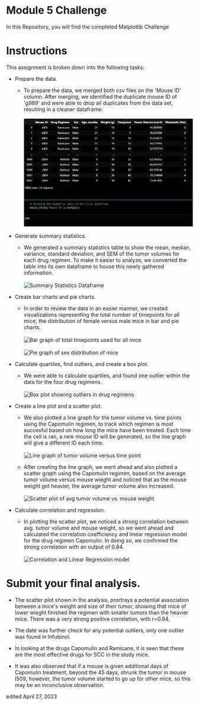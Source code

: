 # Module 5 Challenge
In this Repository, you will find the completed Matplotlib Challenge 

# Instructions
This assignment is broken down into the following tasks:

* Prepare the data.
    * To prepare the data, we merged both csv files on the 'Mouse ID' column. After merging, we identified the duplicate mouse ID of 'g989' and were able to drop all duplicates from the data set, resulting in a cleaner dataframe:<br></br>
    ![Screenshot of cleaned up data.](./Resources/cleaned_mouse_df.PNG)

* Generate summary statistics.
    * We generated a summary statistics table to show the mean, median, variance, standard deviation, and SEM of the tumor volumes for each drug regimen. To make it easier to analyze, we converted the table into its own dataframe to house this newly gathered information. <br></br>
    ![Summary Statistics Dataframe](/Matplotlib-Challenge/Resources/summary_statistic_df.PNG)

* Create bar charts and pie charts.
    * In order to review the data in an easier manner, we created visualizations representing the total number of timepoints for all mice, the distribution of female versus male mice in bar and pie charts. <br></br>
    ![Bar graph of total timepoints used for all mice](/Matplotlib-Challenge/Resources/timepoints_bargraph.PNG) <br></br>
    ![Pie graph of sex distribution of mice](/Matplotlib-Challenge/Resources/sex_distribution_piegraph.PNG)

* Calculate quartiles, find outliers, and create a box plot.
    * We were able to calculate quartiles, and found one outlier within the data for the four drug regimens. <br></br>
    ![Box plot showing outliers in drug regimens](/Matplotlib-Challenge/Resources/boxplot_outliers.PNG)

* Create a line plot and a scatter plot.
    * We also plotted a line graph for the tumor volume vs. time points using the Capomulin regimen, to track which regimen is most succesful based on how long the mice have been treated. Each time the cell is ran, a new mouse ID will be generated, so the line graph will give a different ID each time.<br></br>
    ![Line graph of tumor volume versus time point](/Matplotlib-Challenge/Resources/linegraph_vlmvtp.PNG)

    * After creating the line graph, we went ahead and also plotted a scatter graph using the Capomulin regimen, based on the average tumor volume versus mouse wieght and noticed that as the mouse weight got heavier, the average tumor volume also increased. <br></br>
    ![Scatter plot of avg tumor volume vs. mouse weight](/Matplotlib-Challenge/Resources/scatterplot_tmrvlvmweight.PNG)

* Calculate correlation and regression.
    * In plotting the scatter plot, we noticed a strong correlation between avg. tumor volume and mouse weight, so we went ahead and calculated the correlation coefficiency and linear regression model for the drug regimen Capomulin. In doing so, we confirmed the strong correlation with an output of 0.84. <br></br>
    ![Correlation and Linear Regression model](/Matplotlib-Challenge/Resources/correlation_lrm.PNG)

# Submit your final analysis.

* The scatter plot shown in the analysis, prortrays a potential association between a mice's weight and size of their tumor, showing that mice of lower wieght finished the regimen with smaller tumors than the heavier mice. There was a very strong positive correlation, with r=0.84.

* The date was further check for any potential outliers, only one outlier was found in Infubinol.

* In looking at the drugs Capomulin and Ramicane, it is seen that these are the most effective drugs for SCC in the study mice.

* It was also observed that if a mouse is given additional days of Capomulin treatment, beyond the 45 days, shrunk the tumor in mouse I509, however, the tumor volume started to go up for other mice, so this may be an inconclusive observation.

edited April 27, 2023


